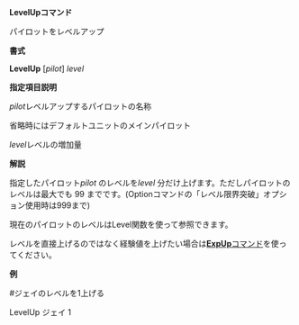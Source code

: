 **LevelUpコマンド**

パイロットをレベルアップ

**書式**

**LevelUp** [*pilot*] *level*

**指定項目説明**

*pilot*レベルアップするパイロットの名称

省略時にはデフォルトユニットのメインパイロット

*level*レベルの増加量

**解説**

指定したパイロット*pilot* のレベルを*level* 分だけ上げます。ただしパイロットのレベルは最大でも 99 までです。(Optionコマンドの「レベル限界突破」オプション使用時は999まで)

現在のパイロットのレベルはLevel関数を使って参照できます。

レベルを直接上げるのではなく経験値を上げたい場合は[**ExpUp**コマンド](ExpUpコマンド.md)を使ってください。

**例**

#ジェイのレベルを1上げる

LevelUp ジェイ 1
